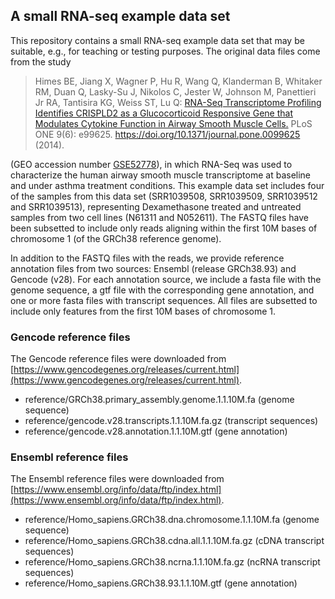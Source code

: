 ## A small RNA-seq example data set

This repository contains a small RNA-seq example data set that may be suitable, e.g., for teaching or testing purposes. The original data files come from the study 

> Himes BE, Jiang X, Wagner P, Hu R, Wang Q, Klanderman B, Whitaker RM, Duan Q, Lasky-Su J, Nikolos C, Jester W, Johnson M, Panettieri Jr RA, Tantisira KG, Weiss ST, Lu Q: [RNA-Seq Transcriptome Profiling Identifies CRISPLD2 as a Glucocorticoid Responsive Gene that Modulates Cytokine Function in Airway Smooth Muscle Cells.](http://journals.plos.org/plosone/article?id=10.1371/journal.pone.0099625) PLoS ONE 9(6): e99625. https://doi.org/10.1371/journal.pone.0099625 (2014).

(GEO accession number [GSE52778](https://www.ncbi.nlm.nih.gov/geo/query/acc.cgi?acc=GSE52778)), in which RNA-Seq was used to characterize the human airway smooth muscle transcriptome at baseline and under asthma treatment conditions. This example data set includes four of the samples from this data set (SRR1039508, SRR1039509, SRR1039512 and SRR1039513), representing Dexamethasone treated and untreated samples from two cell lines (N61311 and N052611). The FASTQ files have been subsetted to include only reads aligning within the first 10M bases of chromosome 1 (of the GRCh38 reference genome). 

In addition to the FASTQ files with the reads, we provide reference annotation files from two sources: Ensembl (release GRCh38.93) and Gencode (v28). For each annotation source, we include a fasta file with the genome sequence, a gtf file with the corresponding gene annotation, and one or more fasta files with transcript sequences. All files are subsetted to include only features from the first 10M bases of chromosome 1. 

### Gencode reference files
The Gencode reference files were downloaded from [https://www.gencodegenes.org/releases/current.html](https://www.gencodegenes.org/releases/current.html). 

- reference/GRCh38.primary_assembly.genome.1.1.10M.fa (genome sequence)
- reference/gencode.v28.transcripts.1.1.10M.fa.gz (transcript sequences)
- reference/gencode.v28.annotation.1.1.10M.gtf (gene annotation)

### Ensembl reference files
The Ensembl reference files were downloaded from [https://www.ensembl.org/info/data/ftp/index.html](https://www.ensembl.org/info/data/ftp/index.html).

- reference/Homo_sapiens.GRCh38.dna.chromosome.1.1.10M.fa (genome sequence)
- reference/Homo_sapiens.GRCh38.cdna.all.1.1.10M.fa.gz (cDNA transcript sequences)
- reference/Homo_sapiens.GRCh38.ncrna.1.1.10M.fa.gz (ncRNA transcript sequences)
- reference/Homo_sapiens.GRCh38.93.1.1.10M.gtf (gene annotation)

